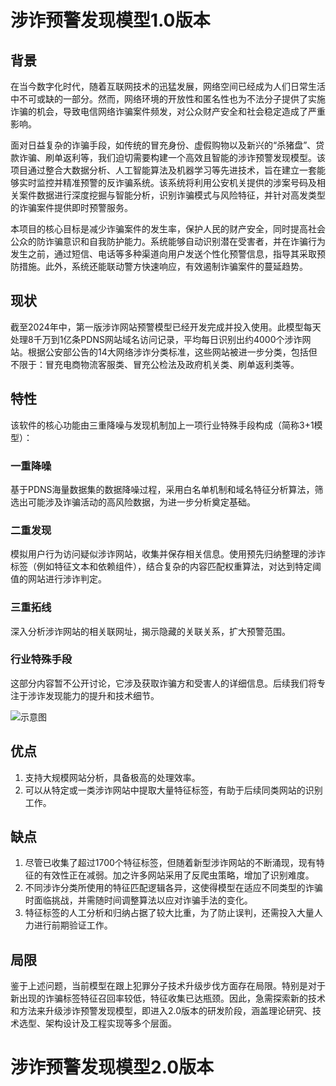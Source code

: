 # 涉诈预警发现模型1.0版本

## 背景

在当今数字化时代，随着互联网技术的迅猛发展，网络空间已经成为人们日常生活中不可或缺的一部分。然而，网络环境的开放性和匿名性也为不法分子提供了实施诈骗的机会，导致电信网络诈骗案件频发，对公众财产安全和社会稳定造成了严重影响。

面对日益复杂的诈骗手段，如传统的冒充身份、虚假购物以及新兴的“杀猪盘”、贷款诈骗、刷单返利等，我们迫切需要构建一个高效且智能的涉诈预警发现模型。该项目通过整合大数据分析、人工智能算法及机器学习等先进技术，旨在建立一套能够实时监控并精准预警的反诈骗系统。该系统将利用公安机关提供的涉案号码及相关案件数据进行深度挖掘与智能分析，识别诈骗模式与风险特征，并针对高发类型的诈骗案件提供即时预警服务。

本项目的核心目标是减少诈骗案件的发生率，保护人民的财产安全，同时提高社会公众的防诈骗意识和自我防护能力。系统能够自动识别潜在受害者，并在诈骗行为发生之前，通过短信、电话等多种渠道向用户发送个性化预警信息，指导其采取预防措施。此外，系统还能联动警方快速响应，有效遏制诈骗案件的蔓延趋势。

## 现状

截至2024年中，第一版涉诈网站预警模型已经开发完成并投入使用。此模型每天处理8千万到1亿条PDNS网站域名访问记录，平均每日识别出约4000个涉诈网站。根据公安部公告的14大网络涉诈分类标准，这些网站被进一步分类，包括但不限于：冒充电商物流客服类、冒充公检法及政府机关类、刷单返利类等。

## 特性

该软件的核心功能由三重降噪与发现机制加上一项行业特殊手段构成（简称3+1模型）：

### 一重降噪
基于PDNS海量数据集的数据降噪过程，采用白名单机制和域名特征分析算法，筛选出可能涉及诈骗活动的高风险数据，为进一步分析奠定基础。

### 二重发现
模拟用户行为访问疑似涉诈网站，收集并保存相关信息。使用预先归纳整理的涉诈标签（例如特征文本和依赖组件），结合复杂的内容匹配权重算法，对达到特定阈值的网站进行涉诈判定。

### 三重拓线
深入分析涉诈网站的相关联网址，揭示隐藏的关联关系，扩大预警范围。

### 行业特殊手段
这部分内容暂不公开讨论，它涉及获取诈骗方和受害人的详细信息。后续我们将专注于涉诈发现能力的提升和技术细节。

![示意图](https://github.com/user-attachments/assets/a2140942-6e37-4cf2-b931-a08f338b5d6e)

## 优点

1. 支持大规模网站分析，具备极高的处理效率。
2. 可以从特定或一类涉诈网站中提取大量特征标签，有助于后续同类网站的识别工作。

## 缺点

1. 尽管已收集了超过1700个特征标签，但随着新型涉诈网站的不断涌现，现有特征的有效性正在减弱。加之许多网站采用了反爬虫策略，增加了识别难度。
2. 不同涉诈分类所使用的特征匹配逻辑各异，这使得模型在适应不同类型的诈骗时面临挑战，并需随时间调整算法以应对诈骗手法的变化。
3. 特征标签的人工分析和归纳占据了较大比重，为了防止误判，还需投入大量人力进行前期验证工作。

## 局限

鉴于上述问题，当前模型在跟上犯罪分子技术升级步伐方面存在局限。特别是对于新出现的诈骗标签特征召回率较低，特征收集已达瓶颈。因此，急需探索新的技术和方法来升级涉诈预警发现模型，即进入2.0版本的研发阶段，涵盖理论研究、技术选型、架构设计及工程实现等多个层面。

# 涉诈预警发现模型2.0版本




